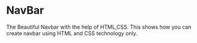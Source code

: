 # NavBar
The Beautiful Navbar with the help of HTML,CSS.
This shows how you can create navbar using HTML and CSS technology only.
